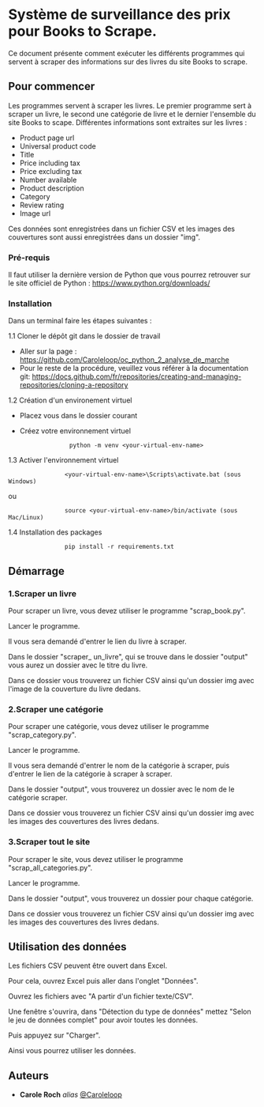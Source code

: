 # Système de surveillance des prix pour Books to Scrape.


Ce document présente comment exécuter les différents programmes qui servent à scraper des informations sur des livres du site Books to scrape.


## Pour commencer

Les programmes servent à scraper les livres. Le premier programme sert à scraper un livre, le second une catégorie de livre et le dernier l'ensemble du site Books to scape. Différentes informations sont extraites sur les livres : 

+ Product page url
+ Universal product code
+ Title
+ Price including tax
+ Price excluding tax
+ Number available
+ Product description
+ Category
+ Review rating
+ Image url

Ces données sont enregistrées dans un fichier CSV et les images des couvertures sont aussi enregistrées dans un dossier "img".


### Pré-requis

Il faut utiliser la dernière version de Python que vous pourrez retrouver sur le site officiel de Python : https://www.python.org/downloads/


### Installation

Dans un terminal faire les étapes suivantes :

1.1 Cloner le dépôt git dans le dossier de travail

+ Aller sur la page : https://github.com/Caroleloop/oc_python_2_analyse_de_marche
+ Pour le reste de la procédure, veuillez vous référer à la documentation git: https://docs.github.com/fr/repositories/creating-and-managing-repositories/cloning-a-repository


1.2 Création d'un environement virtuel

+ Placez vous dans le dossier courant

+ Créez votre environnement virtuel

                    
                    python -m venv <your-virtual-env-name>
                    

1.3 Activer l'environnement virtuel

                    
                    <your-virtual-env-name>\Scripts\activate.bat (sous Windows)
                    

ou 

                    
                    source <your-virtual-env-name>/bin/activate (sous Mac/Linux)
                    

1.4 Installation des packages

                    
                    pip install -r requirements.txt
                    



## Démarrage

### 1.Scraper un livre

Pour scraper un livre, vous devez utiliser le programme "scrap_book.py".

Lancer le programme.

Il vous sera demandé d'entrer le lien du livre à scraper.

Dans le dossier "scraper_ un_livre", qui se trouve dans le dossier "output" vous aurez un dossier avec le titre du livre. 

Dans ce dossier vous trouverez un fichier CSV ainsi qu'un dossier img avec l'image de la couverture du livre dedans.



### 2.Scraper une catégorie

Pour scraper une catégorie, vous devez utiliser le programme "scrap_category.py".

Lancer le programme.

Il vous sera demandé d'entrer le nom de la catégorie à scraper, puis d'entrer le lien de la catégorie à scraper à scraper.

Dans le dossier "output", vous trouverez un dossier avec le nom de le catégorie scraper. 

Dans ce dossier vous trouverez un fichier CSV ainsi qu'un dossier img avec les images des couvertures des livres dedans.



### 3.Scraper tout le site

Pour scraper le site, vous devez utiliser le programme "scrap_all_categories.py".

Lancer le programme.

Dans le dossier "output", vous trouverez un dossier pour chaque catégorie. 

Dans ce dossier vous trouverez un fichier CSV ainsi qu'un dossier img avec les images des couvertures des livres dedans.




## Utilisation des données

Les fichiers CSV peuvent être ouvert dans Excel.

Pour cela, ouvrez Excel puis aller dans l'onglet "Données". 

Ouvrez les fichiers avec "A partir d'un fichier texte/CSV".

Une fenêtre s'ouvrira, dans "Détection du type de données" mettez "Selon le jeu de données complet" pour avoir toutes les données.

Puis appuyez sur "Charger".

Ainsi vous pourrez utiliser les données.


## Auteurs

* **Carole Roch** _alias_ [@Caroleloop](https://github.com/Caroleloop)




